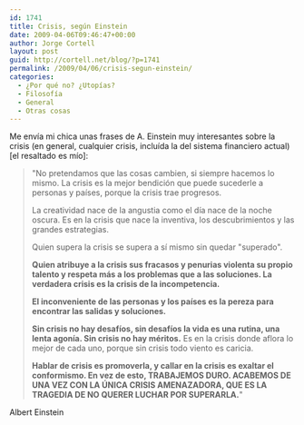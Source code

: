 ```yaml
---
id: 1741
title: Crisis, según Einstein
date: 2009-04-06T09:46:47+00:00
author: Jorge Cortell
layout: post
guid: http://cortell.net/blog/?p=1741
permalink: /2009/04/06/crisis-segun-einstein/
categories:
  - ¿Por qué no? ¿Utopías?
  - Filosofí­a
  - General
  - Otras cosas
---
```

Me envía mi chica unas frases de A. Einstein muy interesantes sobre la crisis (en general, cualquier crisis, incluída la del sistema financiero actual) [el resaltado es mío]:

> "No pretendamos que las cosas cambien, si siempre hacemos lo mismo. La crisis es la mejor bendición que puede sucederle a personas y países, porque la crisis trae progresos.
> 
> La creatividad nace de la angustia como el día nace de la noche oscura. Es en la crisis que nace la inventiva, los descubrimientos y las grandes estrategias.
> 
> Quien supera la crisis se supera a sí mismo sin quedar "superado".
> 
> **Quien atribuye a la crisis sus fracasos y penurias violenta su propio talento y respeta más a los problemas que a las soluciones. La verdadera crisis es la crisis de la incompetencia.**
> 
> **El inconveniente de las personas y los países es la pereza para encontrar las salidas y soluciones.**
> 
> **Sin crisis no hay desafíos, sin desafíos la vida es una rutina, una lenta agonía. Sin crisis no hay méritos.** Es en la crisis donde aflora lo mejor de cada uno, porque sin crisis todo viento es caricia.
> 
> **Hablar de crisis es promoverla, y callar en la crisis es exaltar el conformismo. En vez de esto, TRABAJEMOS DURO. ACABEMOS DE UNA VEZ CON LA ÚNICA CRISIS AMENAZADORA, QUE ES LA TRAGEDIA DE NO QUERER LUCHAR POR SUPERARLA.**"

Albert Einstein